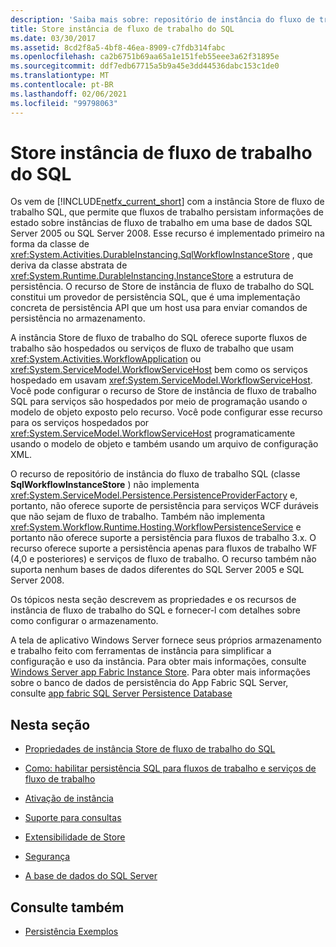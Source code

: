 ```yaml
---
description: 'Saiba mais sobre: repositório de instância do fluxo de trabalho SQL'
title: Store instância de fluxo de trabalho do SQL
ms.date: 03/30/2017
ms.assetid: 8cd2f8a5-4bf8-46ea-8909-c7fdb314fabc
ms.openlocfilehash: ca2b6751b69aa65a1e151feb55eee3a62f31895e
ms.sourcegitcommit: ddf7edb67715a5b9a45e3dd44536dabc153c1de0
ms.translationtype: MT
ms.contentlocale: pt-BR
ms.lasthandoff: 02/06/2021
ms.locfileid: "99798063"
---
```

# <a name="sql-workflow-instance-store"></a>Store instância de fluxo de trabalho do SQL

Os vem de [!INCLUDE[netfx_current_short](../../../includes/netfx-current-short-md.md)] com a instância Store de fluxo de trabalho SQL, que permite que fluxos de trabalho persistam informações de estado sobre instâncias de fluxo de trabalho em uma base de dados SQL Server 2005 ou SQL Server 2008. Esse recurso é implementado primeiro na forma da classe de <xref:System.Activities.DurableInstancing.SqlWorkflowInstanceStore> , que deriva da classe abstrata de <xref:System.Runtime.DurableInstancing.InstanceStore> a estrutura de persistência. O recurso de Store de instância de fluxo de trabalho do SQL constitui um provedor de persistência SQL, que é uma implementação concreta de persistência API que um host usa para enviar comandos de persistência no armazenamento.  
  
 A instância Store de fluxo de trabalho do SQL oferece suporte fluxos de trabalho são hospedados ou serviços de fluxo de trabalho que usam <xref:System.Activities.WorkflowApplication> ou <xref:System.ServiceModel.WorkflowServiceHost> bem como os serviços hospedado em usavam <xref:System.ServiceModel.WorkflowServiceHost>. Você pode configurar o recurso de Store de instância de fluxo de trabalho SQL para serviços são hospedados por meio de programação usando o modelo de objeto exposto pelo recurso. Você pode configurar esse recurso para os serviços hospedados por <xref:System.ServiceModel.WorkflowServiceHost> programaticamente usando o modelo de objeto e também usando um arquivo de configuração XML.  
  
 O recurso de repositório de instância do fluxo de trabalho SQL (classe **SqlWorkflowInstanceStore** ) não implementa <xref:System.ServiceModel.Persistence.PersistenceProviderFactory> e, portanto, não oferece suporte de persistência para serviços WCF duráveis que não sejam de fluxo de trabalho. Também não implementa <xref:System.Workflow.Runtime.Hosting.WorkflowPersistenceService> e portanto não oferece suporte a persistência para fluxos de trabalho 3.x. O recurso oferece suporte a persistência apenas para fluxos de trabalho WF (4,0 e posteriores) e serviços de fluxo de trabalho. O recurso também não suporta nenhum bases de dados diferentes do SQL Server 2005 e SQL Server 2008.  
  
 Os tópicos nesta seção descrevem as propriedades e os recursos de instância de fluxo de trabalho do SQL e fornecer-l com detalhes sobre como configurar o armazenamento.  
  
 A tela de aplicativo Windows Server fornece seus próprios armazenamento e trabalho feito com ferramentas de instância para simplificar a configuração e uso da instância. Para obter mais informações, consulte [Windows Server app Fabric Instance Store](/previous-versions/appfabric/ff383417(v=azure.10)). Para obter mais informações sobre o banco de dados de persistência do App Fabric SQL Server, consulte [app fabric SQL Server Persistence Database](/previous-versions/appfabric/ee790819(v=azure.10))  
  
## <a name="in-this-section"></a>Nesta seção  
  
- [Propriedades de instância Store de fluxo de trabalho do SQL](properties-of-sql-workflow-instance-store.md)  
  
- [Como: habilitar persistência SQL para fluxos de trabalho e serviços de fluxo de trabalho](how-to-enable-sql-persistence-for-workflows-and-workflow-services.md)  
  
- [Ativação de instância](instance-activation.md)  
  
- [Suporte para consultas](support-for-queries.md)  
  
- [Extensibilidade de Store](store-extensibility.md)  
  
- [Segurança](security.md)  
  
- [A base de dados do SQL Server](sql-server-persistence-database.md)  
  
## <a name="see-also"></a>Consulte também

- [Persistência Exemplos](/previous-versions/dotnet/netframework-4.0/dd699769(v=vs.100))
